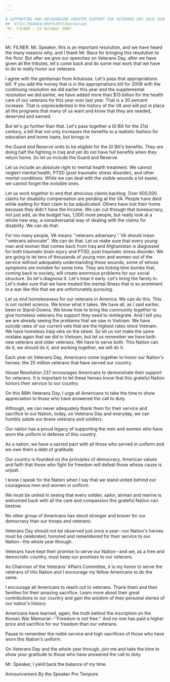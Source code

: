 ```yaml
---
---

# SUPPORTING AND ENCOURAGING GREATER SUPPORT FOR VETERANS DAY EACH YEAR
## `6732c79888841d68f5d95736ec4e1ae6`
`Mr. FILNER — 23 October 2007`

---
```



Mr. FILNER. Mr. Speaker, this is an important resolution, and we have 
heard the many reasons why, and I thank Mr. Baca for bringing this 
resolution to the floor. But after we give our speeches on Veterans 
Day, after we have given all the tributes, let's come back and do some 
real work that we have to do to really honor our veterans.

I agree with the gentleman from Arkansas. Let's pass that 
appropriations bill. If you add the money that is in the appropriations 
bill for 2008 with the continuing resolution we did earlier this year 
and the supplemental resolution we did earlier, we have added more than 
$13 billion for the health care of our veterans for this year over last 
year. That is a 30 percent increase. That is unprecedented in the 
history of the VA and will put in place all the programs that many of 
us want and know that they are needed, deserved and earned.

But let's go further than that. Let's pass together a GI Bill for the 
21st century, a bill that not only increases the benefits to a 
realistic fashion for education and home loans, but brings in


the Guard and Reserve units to be eligible for the GI Bill's benefits. 
They are doing half the fighting in Iraq and yet do not have full 
benefits when they return home. So let us include the Guard and 
Reserve.

Let us include an absolute right to mental health treatment. We 
cannot neglect mental health, PTSD (post traumatic stress disorder), 
and other mental conditions. While we can deal with the visible wounds 
a lot easier, we cannot forget the invisible ones.

Let us work together to end that atrocious claims backlog. Over 
600,000 claims for disability compensation are pending at the VA. 
People have died while waiting for their claim to be adjudicated. 
Others have lost their home because they didn't have the income. We can 
cut through that bureaucracy, not just add, as the budget has, 1,000 
more people, but really look at a whole new way, a nonadversarial way 
of dealing with the claims for disability. We can do that.

For too many people, VA means ''veterans adversary.'' VA should mean 
''veterans advocate''. We can do that. Let us make sure that every 
young man and woman that comes back from Iraq and Afghanistan is 
diagnosed for both traumatic brain injury and PTSD, post traumatic 
stress disorder. We are going to let tens of thousands of young men and 
women out of the service without adequately understanding these wounds, 
some of whose symptoms are invisible for some time. They are ticking 
time bombs that, coming back to society, will create enormous problems 
for our social structure. So let's diagnose it. Let's treat it early. 
Let's bring the family in. Let's make sure that we have treated the 
mental illness that is so prominent in a war like this that we are 
unfortunately pursuing.

Let us end homelessness for our veterans in America. We can do this. 
This is not rocket science. We know what it takes. We have all, as I 
said earlier, been to Stand-Downs. We know how to bring the community 
together to give homeless veterans the support they need to 
reintegrate. And I tell you, we are already seeing the problems that we 
saw in Vietnam. We have suicide rates of our current vets that are the 
highest rates since Vietnam. We have homeless Iraqi vets on the street. 
So let us not make the same mistake again that we did in Vietnam, but 
let us remember we have both new veterans and older veterans. We have 
to serve both. This Nation can do it, we should do it, and working 
together, we will do it.

Each year on Veterans Day, Americans come together to honor our 
Nation's heroes: the 25 million veterans that have served our country.

House Resolution 237 encourages Americans to demonstrate their 
support for veterans. It is important to let these heroes know that 
this grateful Nation honors their service to our country.

On this 88th Veterans Day, I urge all Americans to take the time to 
show appreciation to those who have answered the call to duty.

Although, we can never adequately thank them for their service and 
sacrifice to our Nation, today, on Veterans Day and everyday, we can 
humbly salute our brave veterans and soldiers.

Our nation has a proud legacy of supporting the men and women who 
have worn the uniform in defense of this country.

As a nation, we have a sacred pact with all those who served in 
uniform and we owe them a debt of gratitude.

Our country is founded on the principles of democracy, American 
values and faith that those who fight for freedom will defeat those 
whose cause is unjust.

I know I speak for the Nation when I say that we stand united behind 
our courageous men and women in uniform.

We must be united in seeing that every soldier, sailor, airman and 
marine is welcomed back with all the care and compassion this grateful 
Nation can bestow.

No other group of Americans has stood stronger and braver for our 
democracy than our troops and veterans.

Veterans Day should not be observed just once a year--our Nation's 
heroes must be celebrated, honored and remembered for their service to 
our Nation--the whole year through.

Veterans have kept their promise to serve our Nation--and we, as a 
free and democratic country, must keep our promises to our veterans.

As Chairman of the Veterans' Affairs Committee, it is my honor to 
serve the veterans of this Nation and I encourage my fellow Americans 
to do the same.

I encourage all Americans to reach out to veterans. Thank them and 
their families for their amazing sacrifice. Learn more about their 
great contributions to our country and gain the wisdom of their 
personal stories of our nation's history.

Americans have learned, again, the truth behind the inscription on 
the Korean War Memorial--''Freedom is not free.'' And no one has paid a 
higher price and sacrifice for our freedom than our veterans.

Pause to remember the noble service and high sacrifices of those who 
have worn this Nation's uniform.

On Veterans Day and the whole year through, join me and take the time 
to show your gratitude to those who have answered the call to duty.

Mr. Speaker, I yield back the balance of my time.










Announcement By the Speaker Pro Tempore
